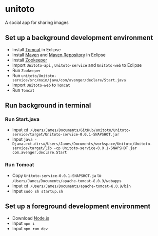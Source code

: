 # unitoto
A social app for sharing images

## Set up a background development environment

- Install [Tomcat](https://tomcat.apache.org) in Eclipse
- Install [Maven](http://maven.apache.org) and [Maven Repository](http://mvnrepository.com) in Eclipse
- Install [Zookeeper](https://zookeeper.apache.org)
- Import `Unitoto-api` , `Unitoto-service` and `Unitoto-web` to Eclipse
- Run `Zookeeper`
- Run `unitoto/Unitoto-service/src/main/java/com/avenger/declare/Start.java`
- Import `Unitoto-web` to `Tomcat`
- Run `Tomcat`

## Run background in terminal

### Run Start.java

- Input `cd /Users/James/Documents/GitHub/unitoto/Unitoto-service/target/Unitoto-service-0.0.1-SNAPSHOT.jar`
- Input `java -Djava.ext.dirs=/Users/James/Documents/workspace/Unitoto/Unitoto-service/target/lib -cp Unitoto-service-0.0.1-SNAPSHOT.jar com.avenger.declare.Start`

### Run Tomcat

- Copy `Unitoto-service-0.0.1-SNAPSHOT.ja` to `/Users/James/Documents/apache-tomcat-8.0.9/webapps`
- Input `cd /Users/James/Documents/apache-tomcat-8.0.9/bin`
- Input `sudo sh startup.sh`

## Set up a foreground development environment

- Download [Node.js](https://nodejs.org)
- Input `npm i`
- Input `npm run dev`

